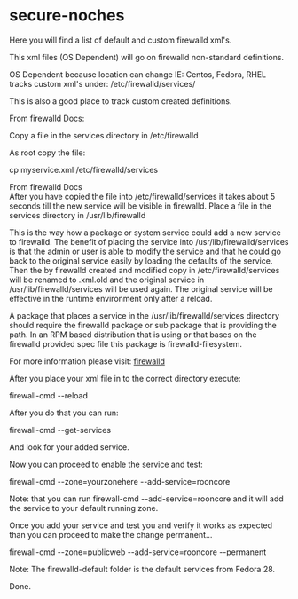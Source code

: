 # secure-noches
Here you will find a list of default and custom firewalld xml's.

This xml files (OS Dependent) will go on firewalld non-standard definitions.

OS Dependent because location can change IE: Centos, Fedora, RHEL tracks custom xml's under: /etc/firewalld/services/

This is also a good place to track custom created definitions.

From firewalld Docs:

Copy a file in the services directory in /etc/firewalld

As root copy the file:

cp myservice.xml /etc/firewalld/services  

From firewalld Docs  
After you have copied the file into /etc/firewalld/services it takes about 5 seconds till the new service will be visible in firewalld.
Place a file in the services directory in /usr/lib/firewalld

This is the way how a package or system service could add a new service to firewalld. The benefit of placing the service into /usr/lib/firewalld/services is that the admin or user is able to modify the service and that he could go back to the original service easily by loading the defaults of the service. Then the by firewalld created and modified copy in /etc/firewalld/services will be renamed to <service>.xml.old and the original service in /usr/lib/firewalld/services will be used again. The original service will be effective in the runtime environment only after a reload.

A package that places a service in the /usr/lib/firewalld/services directory should require the firewalld package or sub package that is providing the path. In an RPM based distribution that is using or that bases on the firewalld provided spec file this package is firewalld-filesystem.

For more information please visit: [firewalld](https://firewalld.org/documentation/howto/add-a-service.html)  


After you place your xml file in to the correct directory execute:

firewall-cmd --reload

After you do that you can run:

firewall-cmd --get-services

And look for your added service.

Now you can proceed to enable the service and test:

firewall-cmd --zone=yourzonehere --add-service=rooncore 

Note: that you can run firewall-cmd --add-service=rooncore and it will add the service to your default running zone.

Once you add your service and test you and verify it works as expected than you can proceed to make the change permanent...

firewall-cmd --zone=publicweb --add-service=rooncore --permanent

Note: The firewalld-default folder is the default services from Fedora 28.

Done.
